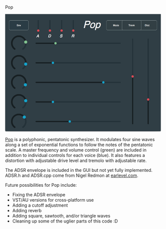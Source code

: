 Pop
 
![pop](https://github.com/dallinw/Pop/blob/master/pop.png)

<a href="https://github.com/dallinw/Pop/blob/master/Pop.app" download>Pop</a> is a 
polyphonic, pentatonic synthesizer. It modulates four sine waves along a
set of exponential functions to follow the notes of the pentatonic scale. A master 
frequency and volume control (green) are included in addition to individual 
controls for each voice (blue). It also features a distortion with adjustable drive
level and tremolo with adjustable rate.
 
The ADSR envelope is included in the GUI but not yet fully implemented. 
ADSR.h and ADSR.cpp come from Nigel Redmon at <a href="earlevel.com">earlevel.com</a>.

Future possibilities for Pop include:
<ul>
<li>Fixing the ADSR envelope</li>
<li>VST/AU versions for cross-platform use</li>
<li>Adding a cutoff adjustment</li>
<li>Adding reverb</li>
<li>Adding square, sawtooth, and/or triangle waves</li>
<li>Cleaning up some of the uglier parts of this code :D</li>
</ul>
